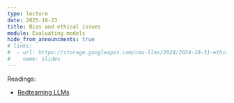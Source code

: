 ```yaml
---
type: lecture
date: 2025-10-23
title: Bias and ethical issues
module: Evaluating models
hide_from_announcments: true
# links: 
#  - url: https://storage.googleapis.com/cmu-llms/2024/2024-10-31-ethics.pdf
#    name: slides
---
```

Readings:
 - [Redteaming LLMs](https://arxiv.org/abs/2209.07858)

